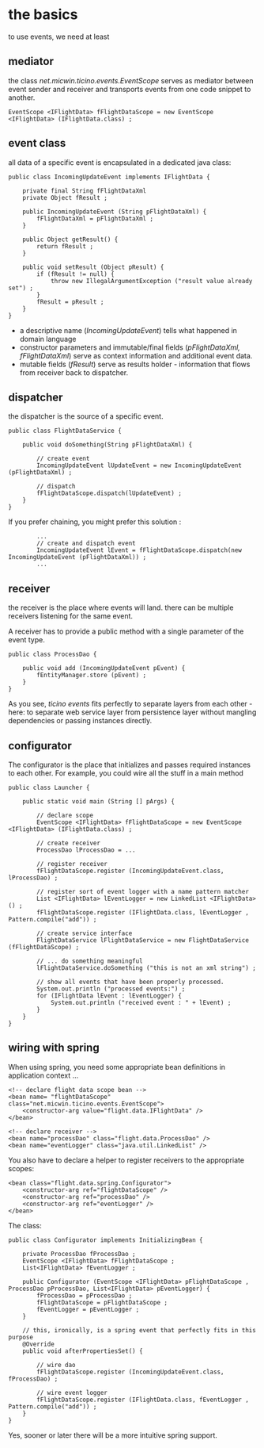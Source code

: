 # the basics

to use events, we need at least

## mediator

the class _net.micwin.ticino.events.EventScope_ serves as mediator between event sender and receiver and transports events from one code snippet to another.

	EventScope <IFlightData> fFlightDataScope = new EventScope <IFlightData> (IFlightData.class) ; 

## event class

all data of a specific event is encapsulated in a dedicated java class:

	public class IncomingUpdateEvent implements IFlightData {
		
		private final String fFlightDataXml
		private Object fResult ; 
		
		public IncomingUpdateEvent (String pFlightDataXml) {
			fFlightDataXml = pFlightDataXml ; 
		}
		
		public Object getResult() {
			return fResult ; 
		}
		
		public void setResult (Object pResult) {
			if (fResult != null) {
				throw new IllegalArgumentException ("result value already set") ;
			}
			fResult = pResult ; 
		}
	}
	
* a descriptive name (_IncomingUpdateEvent_) tells what happened in domain language
* constructor parameters and immutable/final fields (_pFlightDataXml, fFlightDataXml_) serve as context information and additional event data.
* mutable fields (_fResult_) serve as results holder - information that flows from receiver back to dispatcher.

## dispatcher

the dispatcher is the source of a specific event.

	public class FlightDataService {

		public void doSomething(String pFlightDataXml) {

			// create event		
			IncomingUpdateEvent lUpdateEvent = new IncomingUpdateEvent (pFlightDataXml) ;
			
			// dispatch 
			fFlightDataScope.dispatch(lUpdateEvent) ; 
		}
	}
	
If you prefer chaining, you might prefer this solution : 

			...
			// create and dispatch event 
			IncomingUpdateEvent lEvent = fFlightDataScope.dispatch(new IncomingUpdateEvent (pFlightDataXml)) ;
			... 

## receiver

the receiver is the place where events will land. there can be multiple receivers listening for the same event.

A receiver has to provide a public method with a single parameter of the event type. 

	public class ProcessDao {
	
		public void add (IncomingUpdateEvent pEvent) {
			fEntityManager.store (pEvent) ; 
		}
	}
	
As you see, _ticino events_ fits perfectly to separate layers from each other - here:  to separate web service layer from persistence layer without mangling dependencies or passing instances directly. 

## configurator

The configurator is the place that initializes and passes required instances to each other. For example, you could wire all the stuff in a main method

	public class Launcher {
	
		public static void main (String [] pArgs) {

			// declare scope
			EventScope <IFlightData> fFlightDataScope = new EventScope <IFlightData> (IFlightData.class) ;
			
			// create receiver
			ProcessDao lProcessDao = ...
			
			// register receiver
			fFlightDataScope.register (IncomingUpdateEvent.class, lProcessDao) ;
			
			// register sort of event logger with a name pattern matcher
			List <IFlightData> lEventLogger = new LinkedList <IFlightData> () ; 
			fFlightDataScope.register (IFlightData.class, lEventLogger , Pattern.compile("add")) ;
			
			// create service interface
			FlightDataService lFlightDataService = new FlightDataService (fFlightDataScope) ;
					
			// ... do something meaningful
			lFlightDataService.doSomething ("this is not an xml string") ; 
			
			// show all events that have been properly processed.
			System.out.println ("processed events:") ; 
			for (IFlightData lEvent : lEventLogger) {
				System.out.println ("received event : " + lEvent) ;
			}
		}
	}
	
## wiring with spring
	
When using spring, you need some appropriate bean definitions in application context ...

	<!-- declare flight data scope bean -->
	<bean name= "flightDataScope" class="net.micwin.ticino.events.EventScope">
		<constructor-arg value="flight.data.IFlightData" />
	</bean>
	
	<!-- declare receiver -->
	<bean name="processDao" class="flight.data.ProcessDao" />
	<bean name="eventLogger" class="java.util.LinkedList" />

You also have to declare a helper to register receivers to the appropriate scopes:

	<bean class="flight.data.spring.Configurator">
		<constructor-arg ref="flightDataScope" />
		<constructor-arg ref="processDao" />
		<constructor-arg ref="eventLogger" />
	</bean>
	
The class:

	public class Configurator implements InitializingBean {
	
		private ProcessDao fProcessDao ; 
		EventScope <IFlightData> fFlightDataScope ;
		List<IFlightData> fEventLogger ; 
		
		public Configurator (EventScope <IFlightData> pFlightDataScope , ProcessDao pProcessDao, List<IFlightData> pEventLogger) {
			fProcessDao = pProcessDao ; 
			fFlightDataScope = pFlightDataScope ;
			fEventLogger = pEventLogger ; 
		}
		
		// this, ironically, is a spring event that perfectly fits in this purpose
		@Override
		public void afterPropertiesSet() {
		
			// wire dao
			fFlightDataScope.register (IncomingUpdateEvent.class, fProcessDao) ;
			
			// wire event logger
			fFlightDataScope.register (IFlightData.class, fEventLogger , Pattern.compile("add")) ;
		}
	}
	
Yes, sooner or later there will be a more intuitive spring support.